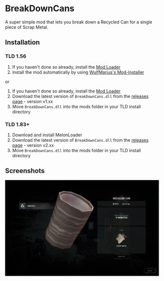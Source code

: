 # BreakDownCans

A super simple mod that lets you break down a Recycled Can for a single piece of Scrap Metal.


## Installation

### TLD 1.56
1. If you haven't done so already, install the [Mod Loader](https://github.com/zeobviouslyfakeacc/ModLoaderInstaller)
2. Install the mod automatically by using [WulfMarius's Mod-Installer](https://github.com/WulfMarius/Mod-Installer/releases)

or

1. If you haven't done so already, install the [Mod Loader](https://github.com/zeobviouslyfakeacc/ModLoaderInstaller)
2. Download the latest version of `BreakDownCans.dll` from the [releases page](https://github.com/zeobviouslyfakeacc/BreakDownCans/releases) - version v1.xx
3. Move `BreakDownCans.dll` into the mods folder in your TLD install directory

### TLD 1.83+
1. Download and install MelonLoader
2. Download the latest version of `BreakDownCans.dll` from the [releases page](https://github.com/zeobviouslyfakeacc/BreakDownCans/releases) - version v2.xx
3. Move `BreakDownCans.dll` into the mods folder in your TLD install directory

## Screenshots

![Screenshot of breaking down a can](images/screenshot-1.png)
